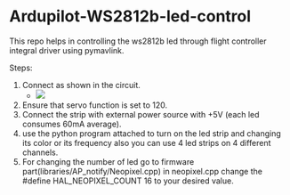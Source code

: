 # Ardupilot-WS2812b-led-control
This repo helps in controlling the ws2812b led through flight controller integral driver using pymavlink.

Steps:

1. Connect as shown in the circuit.
   * ![](https://github.com/bhaskarsdose/Ardupilot-WS2812b-led-control-/blob/master/Circuit.png)
2. Ensure that servo function is set to 120.
3. Connect the strip with external power source with +5V (each led consumes 60mA average).
4. use the python program attached  to turn on the led strip and changing its color or its frequency also you can use 4 led strips on 4 different channels.
5. For changing the number of led go to firmware part(libraries/AP_notify/Neopixel.cpp) in neopixel.cpp change the \#define HAL_NEOPIXEL_COUNT 16 to your desired value.